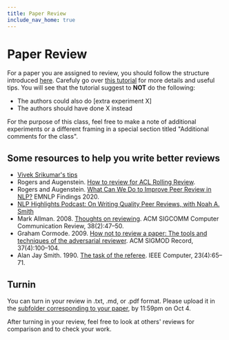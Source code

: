 ```yaml
---
title: Paper Review
include_nav_home: true
---
```


# Paper Review 

For a paper you are assigned to review, you should follow the structure introduced [here](https://aclrollingreview.org/reviewform). Carefuly go over [this tutorial](https://aclrollingreview.org/reviewertutorial#strengths-of-the-paper) for more details and useful tips. You will see that the tutorial suggest to **NOT** do the following:

* The authors could also do [extra experiment X]	
* The authors should have done X instead	

For the purpose of this class, feel free to make a note of additional experiments or a different framing in a special section titled "Additional comments for the class". 


## Some resources to help you write better reviews

* [Vivek Srikumar's tips](https://svivek.com/teaching/structured-prediction/spring2021/reviews.html)                      
* Rogers and Augenstein. [How to review for ACL Rolling Review](https://aclrollingreview.org/reviewertutorial#strengths-of-the-paper).  
* Rogers and Augenstein. [What Can We Do to Improve Peer Review in NLP?](https://aclanthology.org/2020.findings-emnlp.112.pdf) EMNLP Findings 2020.    
* [NLP Highlights Podcast: On Writing Quality Peer Reviews, with Noah A. Smith](https://soundcloud.com/nlp-highlights/77-on-writing-quality-peer-reviews-with-noah-a-smith)   
* Mark Allman. 2008. [Thoughts on reviewing](https://svivek.com/teaching/structured-prediction/spring2021/readings/allman2008thoughts.pdf). ACM SIGCOMM Computer Communication Review, 38(2):47–50.
* Graham Cormode. 2009. [How not to review a paper: The tools and techniques of the adversarial reviewer](https://svivek.com/teaching/structured-prediction/spring2021/readings/cormode2008how.pdf). ACM SIGMOD Record, 37(4):100–104.
* Alan Jay Smith. 1990. [The task of the referee](https://svivek.com/teaching/structured-prediction/spring2021/readings/smith1990the_task_of.pdf). IEEE Computer, 23(4):65–71.


## Turnin

You can turn in your review in .txt, .md, or .pdf format. Please upload it in the [subfolder corresponding to your paper](https://drive.google.com/drive/folders/1pxyO0ca3QcQOC5KVH-Q7W2w-i6SEK6w6?usp=sharing), by 11:59pm on Oct 4.

After turning in your review, feel free to look at others' reviews for comparison and to check your work. 